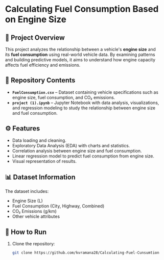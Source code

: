  # Calculating Fuel Consumption Based on Engine Size

## 📌 Project Overview
This project analyzes the relationship between a vehicle's **engine size** and its **fuel consumption** using real-world vehicle data. By examining patterns and building predictive models, it aims to understand how engine capacity affects fuel efficiency and emissions.

## 📂 Repository Contents
- **`FuelConsumption.csv`** – Dataset containing vehicle specifications such as engine size, fuel consumption, and CO₂ emissions.
- **`project (1).ipynb`** – Jupyter Notebook with data analysis, visualizations, and regression modeling to study the relationship between engine size and fuel consumption.

## ⚙️ Features
- Data loading and cleaning.
- Exploratory Data Analysis (EDA) with charts and statistics.
- Correlation analysis between engine size and fuel consumption.
- Linear regression model to predict fuel consumption from engine size.
- Visual representation of results.

## 📊 Dataset Information
The dataset includes:
- Engine Size (L)
- Fuel Consumption (City, Highway, Combined)
- CO₂ Emissions (g/km)
- Other vehicle attributes

## 🚀 How to Run
1. Clone the repository:
   ```bash
   git clone https://github.com/kvramana28/Calculating-Fuel-Cunsumtion-on-EngineSize.git
